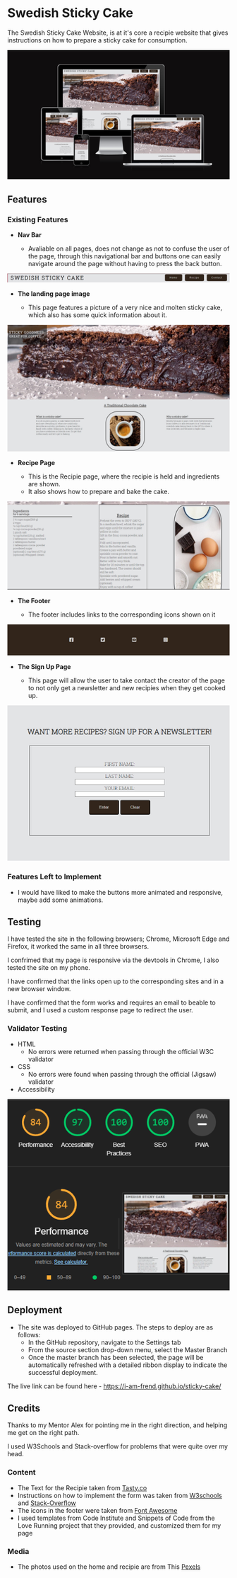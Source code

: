# Swedish Sticky Cake

The Swedish Sticky Cake Website, is at it's core a recipie website that gives instructions on how to prepare a sticky cake for consumption.

![Responsice Mockup](docs/responive-mockup.png)

## Features

### Existing Features

- __Nav Bar__

  - Avaliable on all pages, does not change as not to confuse the user of the page, through this navigational bar and buttons one can easily navigate around the page without having to press the back button.

![Nav Bar](docs/nav-menu.png)

- __The landing page image__

  - This page features a picture of a very nice and molten sticky cake, which also has some quick information about it. 
 
![Landing Page](docs/landing-page.jpg)

- __Recipe Page__

  - This is the Recipie page, where the recipie is held and ingredients are shown.
  - It also shows how to prepare and bake the cake.

![Club Ethos](docs/recipie-site.png)

- __The Footer__

  - The footer includes links to the corresponding icons shown on it

![Footer](docs/footer.png)

- __The Sign Up Page__

  - This page will allow the user to take contact the creator of the page to not only get a newsletter and new recipies when they get cooked up.

![Sign Up](docs/newsletter.png)

### Features Left to Implement

- I would have liked to make the buttons more animated and responsive, maybe add some animations.

## Testing

I have tested the site in the following browsers; Chrome, Microsoft Edge and Firefox, it worked the same in all three browsers.

I confrimed that my page is responsive via the devtools in Chrome, I also tested the site on my phone.

I have confirmed that the links open up to the corresponding sites and in a new browser window.

I have confirmed that the form works and requires an email to beable to submit, and I used a custom response page to redirect the user.

### Validator Testing

- HTML
  - No errors were returned when passing through the official W3C validator
- CSS
  - No errors were found when passing through the official (Jigsaw) validator
- Accessibility

![Accessibility](docs/preformance.png)

## Deployment

- The site was deployed to GitHub pages. The steps to deploy are as follows:
  - In the GitHub repository, navigate to the Settings tab
  - From the source section drop-down menu, select the Master Branch
  - Once the master branch has been selected, the page will be automatically refreshed with a detailed ribbon display to indicate the successful deployment.

The live link can be found here - <https://i-am-frend.github.io/sticky-cake/>

## Credits

Thanks to my Mentor Alex for pointing me in the right direction, and helping me get on the right path.

I used W3Schools and Stack-overflow for problems that were quite over my head.

### Content

- The Text for the Recipie taken from [Tasty.co](https://tasty.co/recipe/swedish-sticky-chocolate-cake-kladdkaka)
- Instructions on how to implement the form was taken from [W3schools](https://www.w3schools.com) and [Stack-Overflow](https://stackoverflow.com)
- The icons in the footer were taken from [Font Awesome](https://fontawesome.com/)
- I used templates from Code Institute and Snippets of Code from the Love Running project that they provided, and customized them for my page

### Media

- The photos used on the home and recipie are from This [Pexels](https://www.pexels.com)
